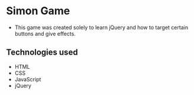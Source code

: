 # Simon Game 

- This game was created solely to learn jQuery and how to target certain buttons and give effects.


## Technologies used

- HTML
- CSS
- JavaScript
- jQuery